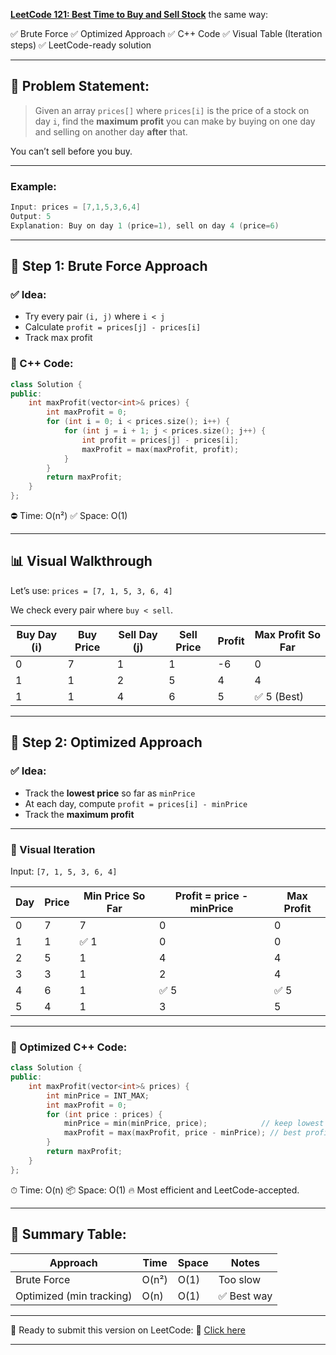 [**LeetCode 121: Best Time to Buy and Sell Stock**](https://leetcode.com/problems/best-time-to-buy-and-sell-stock/) the same way:

✅ Brute Force
✅ Optimized Approach
✅ C++ Code
✅ Visual Table (Iteration steps)
✅ LeetCode-ready solution

---

## 🧠 Problem Statement:

> Given an array `prices[]` where `prices[i]` is the price of a stock on day `i`, find the **maximum profit** you can make by buying on one day and selling on another day **after** that.

You can’t sell before you buy.

---

### Example:

```cpp
Input: prices = [7,1,5,3,6,4]  
Output: 5  
Explanation: Buy on day 1 (price=1), sell on day 4 (price=6)
```

---

## 🔹 Step 1: Brute Force Approach

### ✅ Idea:

* Try every pair `(i, j)` where `i < j`
* Calculate `profit = prices[j] - prices[i]`
* Track max profit

### 🧾 C++ Code:

```cpp
class Solution {
public:
    int maxProfit(vector<int>& prices) {
        int maxProfit = 0;
        for (int i = 0; i < prices.size(); i++) {
            for (int j = i + 1; j < prices.size(); j++) {
                int profit = prices[j] - prices[i];
                maxProfit = max(maxProfit, profit);
            }
        }
        return maxProfit;
    }
};
```

⛔ Time: O(n²)
✅ Space: O(1)

---

## 📊 Visual Walkthrough

Let’s use: `prices = [7, 1, 5, 3, 6, 4]`

We check every pair where `buy < sell`.

| Buy Day (i) | Buy Price | Sell Day (j) | Sell Price | Profit | Max Profit So Far |
| ----------- | --------- | ------------ | ---------- | ------ | ----------------- |
| 0           | 7         | 1            | 1          | -6     | 0                 |
| 1           | 1         | 2            | 5          | 4      | 4                 |
| 1           | 1         | 4            | 6          | 5      | ✅ 5 (Best)        |

---

## 🔹 Step 2: Optimized Approach

### ✅ Idea:

* Track the **lowest price** so far as `minPrice`
* At each day, compute `profit = prices[i] - minPrice`
* Track the **maximum profit**

---

### 🔁 Visual Iteration

Input: `[7, 1, 5, 3, 6, 4]`

| Day | Price | Min Price So Far | Profit = price - minPrice | Max Profit |
| --- | ----- | ---------------- | ------------------------- | ---------- |
| 0   | 7     | 7                | 0                         | 0          |
| 1   | 1     | ✅ 1              | 0                         | 0          |
| 2   | 5     | 1                | 4                         | 4          |
| 3   | 3     | 1                | 2                         | 4          |
| 4   | 6     | 1                | ✅ 5                       | ✅ 5        |
| 5   | 4     | 1                | 3                         | 5          |

---

### 🧾 Optimized C++ Code:

```cpp
class Solution {
public:
    int maxProfit(vector<int>& prices) {
        int minPrice = INT_MAX;
        int maxProfit = 0;
        for (int price : prices) {
            minPrice = min(minPrice, price);            // keep lowest price
            maxProfit = max(maxProfit, price - minPrice); // best profit
        }
        return maxProfit;
    }
};
```

⏱ Time: O(n)
📦 Space: O(1)
🔥 Most efficient and LeetCode-accepted.

---

## 🏁 Summary Table:

| Approach                 | Time  | Space | Notes      |
| ------------------------ | ----- | ----- | ---------- |
| Brute Force              | O(n²) | O(1)  | Too slow   |
| Optimized (min tracking) | O(n)  | O(1)  | ✅ Best way |

---

📘 Ready to submit this version on LeetCode:
🔗 [Click here](https://leetcode.com/problems/best-time-to-buy-and-sell-stock/)

---
